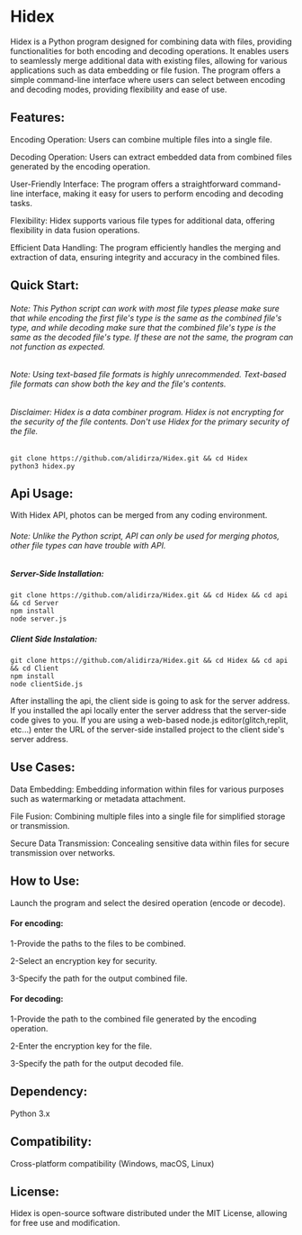 # Hidex
Hidex is a Python program designed for combining data with files, providing functionalities for both encoding and decoding operations. It enables users to seamlessly merge additional data with existing files, allowing for various applications such as data embedding or file fusion. The program offers a simple command-line interface where users can select between encoding and decoding modes, providing flexibility and ease of use.

## Features:

Encoding Operation: Users can combine multiple files into a single file.

Decoding Operation: Users can extract embedded data from combined files generated by the encoding operation.

User-Friendly Interface: The program offers a straightforward command-line interface, making it easy for users to perform encoding and decoding tasks.

Flexibility: Hidex supports various file types for additional data, offering flexibility in data fusion operations.

Efficient Data Handling: The program efficiently handles the merging and extraction of data, ensuring integrity and accuracy in the combined files.

## Quick Start:
###### Note: This Python script can work with most file types please make sure that while encoding the first file's type is the same as the combined file's type, and while decoding make sure that the combined file's type is the same as the decoded file's type. If these are not the same, the program can not function as expected.
###### Note: Using text-based file formats is highly unrecommended. Text-based file formats can show both the key and the file's contents.
###### Disclaimer: Hidex is a data combiner program. Hidex is not encrypting for the security of the file contents. Don't use Hidex for the primary security of the file.
```shell
git clone https://github.com/alidirza/Hidex.git && cd Hidex
python3 hidex.py
```
## Api Usage:
With Hidex API, photos can be merged from any coding environment.
###### Note: Unlike the Python script, API can only be used for merging photos, other file types can have trouble with API.
##### Server-Side Installation:
```shell
git clone https://github.com/alidirza/Hidex.git && cd Hidex && cd api && cd Server
npm install
node server.js
```
##### Client Side Instalation:
```shell
git clone https://github.com/alidirza/Hidex.git && cd Hidex && cd api && cd Client
npm install
node clientSide.js
```
After installing the api, the client side is going to ask for the server address. If you installed the api locally enter the server address that the server-side code gives to you. If you are using a web-based node.js editor(glitch,replit, etc...) enter the URL of the server-side installed project to the client side's server address.

## Use Cases:

Data Embedding: Embedding information within files for various purposes such as watermarking or metadata attachment.

File Fusion: Combining multiple files into a single file for simplified storage or transmission.

Secure Data Transmission: Concealing sensitive data within files for secure transmission over networks.

## How to Use:

Launch the program and select the desired operation (encode or decode).


#### For encoding:

1-Provide the paths to the files to be combined.

2-Select an encryption key for security.

3-Specify the path for the output combined file.


#### For decoding:

1-Provide the path to the combined file generated by the encoding operation.

2-Enter the encryption key for the file.

3-Specify the path for the output decoded file.

## Dependency:

Python 3.x

## Compatibility:

Cross-platform compatibility (Windows, macOS, Linux)

## License:

Hidex is open-source software distributed under the MIT License, allowing for free use and modification.

